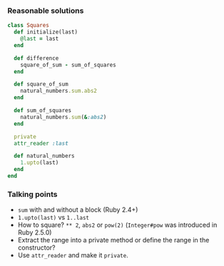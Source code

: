 ### Reasonable solutions

```ruby
class Squares
  def initialize(last)
    @last = last
  end

  def difference
    square_of_sum - sum_of_squares
  end

  def square_of_sum
    natural_numbers.sum.abs2
  end

  def sum_of_squares
    natural_numbers.sum(&:abs2)
  end

  private
  attr_reader :last

  def natural_numbers
    1.upto(last)
  end
end
```

### Talking points
- `sum` with and without a block (Ruby 2.4+) 
- `1.upto(last)` vs `1..last` 
- How to square? 
  `** 2`, `abs2` or `pow(2)` (`Integer#pow` was introduced in Ruby 2.5.0) 
- Extract the range into a private method or define the range in the constructor?
- Use `attr_reader` and make it `private`. 
  
